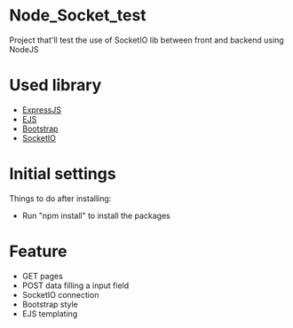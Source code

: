 # Node_Socket_test
Project that'll test the use of SocketIO lib between front and backend using NodeJS

# Used library
- [ExpressJS](http://expressjs.com/)
- [EJS](https://ejs.co/)
- [Bootstrap](https://getbootstrap.com/)
- [SocketIO](https://socket.io/)
# Initial settings
Things to do after installing:
- Run "npm install" to install the packages

# Feature
- GET pages
- POST data filling a input field
- SocketIO connection
- Bootstrap style
- EJS templating